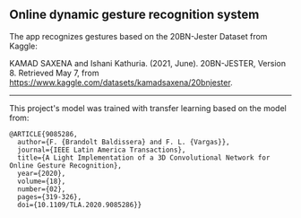 ## Online dynamic gesture recognition system
The app recognizes gestures based on the 20BN-Jester Dataset from Kaggle:

KAMAD SAXENA and Ishani Kathuria. (2021, June). 
20BN-JESTER, Version 8. 
Retrieved May 7, from https://www.kaggle.com/datasets/kamadsaxena/20bnjester.

---
This project's model was trained with transfer learning 
based on the model from:

```
@ARTICLE{9085286,
  author={F. {Brandolt Baldissera} and F. L. {Vargas}},
  journal={IEEE Latin America Transactions}, 
  title={A Light Implementation of a 3D Convolutional Network for Online Gesture Recognition}, 
  year={2020},
  volume={18},
  number={02},
  pages={319-326},
  doi={10.1109/TLA.2020.9085286}}
```
